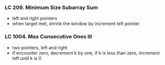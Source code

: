 ### LC 209. Minimum Size Subarray Sum
* left and right pointers
* when target met, shrink the window by increment left pointer

### LC 1004. Max Consecutive Ones III
* two pointers, left and right
* if encounter zero, decrement k by one, if k is less than zero, increment left until k is 0